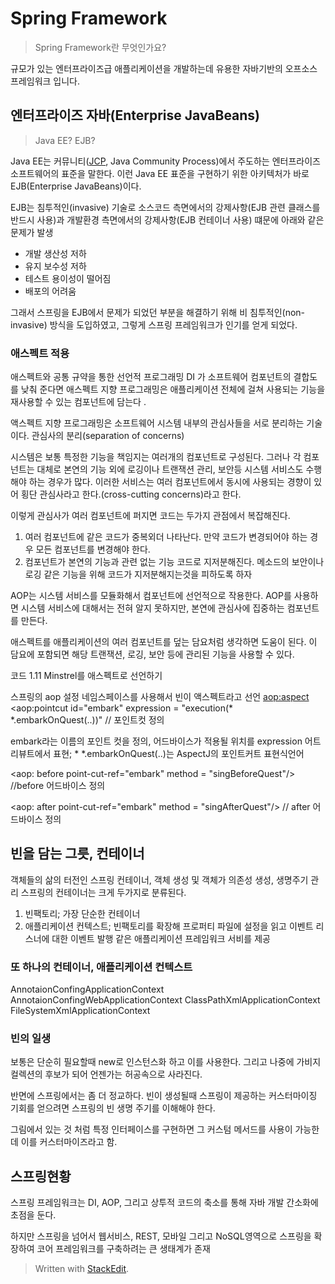 # Spring Framework

> Spring Framework란 무엇인가요?

규모가 있는 엔터프라이즈급 애플리케이션을 개발하는데 유용한 자바기반의 오프소스 프레임워크 입니다. 

## 엔터프라이즈 자바(Enterprise JavaBeans) 

> Java EE? EJB?

Java EE는 커뮤니티([JCP](https://www.jcp.org/), Java Community Process)에서 주도하는 엔터프라이즈 소프트웨어의 표준을 말한다. 이런 Java EE 표준을 구현하기 위한 아키텍처가 바로 EJB(Enterprise JavaBeans)이다. 

EJB는 침투적인(invasive) 기술로 소스코드 측면에서의 강제사항(EJB 관련 클래스를 반드시 사용)과 개발환경 측면에서의 강제사항(EJB 컨테이너 사용) 떄문에 아래와 같은 문제가 발생

-   개발 생산성 저하
-   유지 보수성 저하
-   테스트 용이성이 떨어짐
-   배포의 어려움

그래서 스프링을 EJB에서 문제가 되었던 부분을 해결하기 위해 비 침투적인(non-invasive) 방식을 도입하였고, 그렇게 스프링 프레임워크가 인기를 얻게 되었다.



### 애스펙트 적용 
애스펙트와 공통 규약을 통한 선언적 프로그래밍 
DI 가 소프트웨어 컴포넌트의 결합도를 낮춰 준다면 애스펙트 지향 프로그래밍은 애플리케이션 전체에 걸쳐 사용되는 기능을 재사용할 수 있는 컴포넌트에 담는다 .

액스펙트 지향 프로그래밍은 소프트웨어 시스템 내부의 관심사들을 서로 분리하는 기술이다. 
관심사의 분리(separation of concerns)

시스템은 보통 특정한 기능을 책임지는 여러개의 컴포넌트로 구성된다. 그러나 각 컴포넌트는 대체로 본연의 기능 외에 로깅이나 트랜잭션 관리, 보안등 시스템 서비스도 수행해야 하는 경우가 많다. 이러한 서비스는 여러 컴포넌트에서 동시에 사용되는 경향이 있어 횡단 관심사라고 한다.(cross-cutting concerns)라고 한다. 

이렇게 관심사가 여러 컴포넌트에 퍼지면 코드는 두가지 관점에서 복잡해진다.
1. 여러 컴포넌트에 같은 코드가 중복외더 나타난다. 만약 코드가 변경되어야 하는 경우 모든 컴포넌트를 변경해야 한다. 
2. 컴포넌트가 본연의 기능과 관련 없는 기능 코드로 지저분해진다. 메소드의 보안이나 로깅 같은 기능을 위해 코드가 지저분해지는것을 피하도록 하자 
 
AOP는 시스템 서비스를 모듈화해서 컴포넌트에 선언적으로 작용한다. 
AOP를 사용하면 시스템 서비스에 대해서는 전혀 알지 못하지만, 본연에 관심사에 집중하는 컴포넌트를 만든다. 

애스펙트를 애플리케이션의 여러 컴포넌트를 덮는 담요처럼 생각하면 도움이 된다. 이 담요에 포함되면 해당 트랜잭션, 로깅, 보안 등에 관리된 기능을 사용할 수 있다. 

코드 1.11 Minstrel를 애스펙트로 선언하기 

스프링의 aop 설정 네임스페이스를 사용해서 빈이 액스펙트라고 선언 
<aop:aspect>
	<aop:pointcut id="embark" expression = "execution(* *.embarkOnQuest(..))" // 포인트컷 정의

embark라는 이름의 포인트 컷을 정의, 어드바이스가 적용될 위치를 expression 어트리뷰트에서 표현; * *.embarkOnQuest(..)는 AspectJ의 포인트커트 표현식언어
	
<aop: before point-cut-ref="embark"
method = "singBeforeQuest"/> //before 어드바이스 정의

<aop: after point-cut-ref="embark"
method = "singAfterQuest"/> // after 어드바이스 정의 




## 빈을 담는 그릇, 컨테이너

객체들의 삶의 터전인 스프링 컨테이너,
객체 생성 및 객체가 의존성 생성, 생명주기 관리 
스프링의 컨테이너는 크게 두가지로 분류된다. 
1. 빈팩토리; 가장 단순한 컨테이너
2. 애플리케이션 컨텍스트; 빈팩토리를 확장해 프로퍼티 파일에 설정을 읽고 이벤트 리스너에 대한 이벤트 발행 같은 애플리케이션 프레임워크 서비를 제공

### 또 하나의 컨테이너, 애플리케이션 컨텍스트

AnnotaionConfingApplicationContext
AnnotaionConfingWebApplicationContext
ClassPathXmlApplicationContext
FileSystemXmlApplicationContext

### 빈의 일생 

보통은 단순히 필요할때 new로 인스턴스화 하고 이를 사용한다. 그리고 나중에 가비지 컬렉션의 후보가 되어 언젠가는 허공속으로 사라진다.

반면에 스프링에서는 좀 더 정교하다. 
빈이 생성될때 스프링이 제공하는 커스터마이징 기회를 얻으려면 스프링의 빈 생명 주기를 이해해야 한다. 

그림에서 있는 것 처럼 특정 인터페이스를 구현하면 그 커스텀 메서드를 사용이 가능한데 이를 커스터마이즈라고 함. 

## 스프링현황

스프링 프레임워크는 DI, AOP, 그리고 상투적 코드의 축소를 통해 자바 개발 간소화에 초점을 둔다. 

하지만 스프링을 넘어서 웹서비스, REST, 모바일 그리고  NoSQL영역으로 스프링을 확장하여 코어 프레임워크를 구축하려는 큰 생태계가 존재 





 





















> Written with [StackEdit](https://stackedit.io/).
<!--stackedit_data:
eyJoaXN0b3J5IjpbNzA4MTk3NTQyLC05NzI2Mjk1OF19
-->